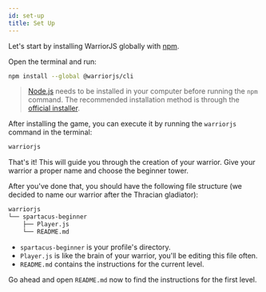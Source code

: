 ```yaml
---
id: set-up
title: Set Up
---
```


Let's start by installing WarriorJS globally with [npm](https://npmjs.com).

Open the terminal and run:

```sh
npm install --global @warriorjs/cli
```

> [Node.js](https://nodejs.org) needs to be installed in your computer before
> running the `npm` command. The recommended installation method is through the
> [official installer](https://nodejs.org/en/download).

After installing the game, you can execute it by running the `warriorjs` command
in the terminal:

```sh
warriorjs
```

That's it! This will guide you through the creation of your warrior. Give your
warrior a proper name and choose the beginner tower.

After you've done that, you should have the following file structure (we decided
to name our warrior after the Thracian gladiator):

```sh
warriorjs
└── spartacus-beginner
    ├── Player.js
    └── README.md
```

* `spartacus-beginner` is your profile's directory.
* `Player.js` is like the brain of your warrior, you'll be editing this file
  often.
* `README.md` contains the instructions for the current level.

Go ahead and open `README.md` now to find the instructions for the first level.
